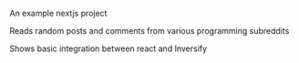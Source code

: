 An example nextjs project

Reads random posts and comments from various programming subreddits

Shows basic integration between react and Inversify